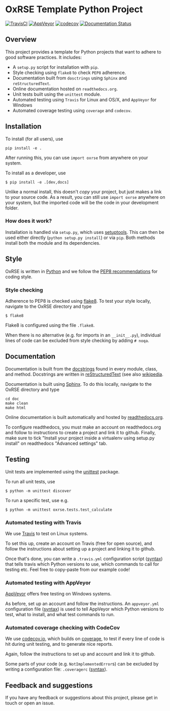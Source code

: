 # OxRSE Template Python Project
[![TravisCI](https://travis-ci.org/OxfordRSE/template-project-python.svg?branch=master)](https://travis-ci.org/OxfordRSE/template-project-python/)
[![AppVeyor](https://ci.appveyor.com/api/projects/status/4409b63ew60cnmu3?svg=true)](https://ci.appveyor.com/project/martinjrobins/template-project-python)
[![codecov](https://codecov.io/gh/OxfordRSE/template-project-python/branch/master/graph/badge.svg)](https://codecov.io/gh/OxfordRSE/template-project-python)
[![Documentation Status](https://readthedocs.org/projects/oxrse-template-project-python/badge/?version=latest)](https://oxrse-template-project-python.readthedocs.io/en/latest/?badge=latest)

## Overview

This project provides a template for Python projects that want to adhere to good software practices.
It includes:

- A `setup.py` script for installation with `pip`.
- Style checking using `flake8` to check `PEP8` adherence.
- Documentation built from `dosctrings` using `Sphinx` and `reStructuredText`.
- Online documentation hosted on `readthedocs.org`.
- Unit tests built using the `unittest` module.
- Automated testing using `Travis` for Linux and OS/X, and `AppVeyor` for Windows
- Automated coverage testing using `coverage` and `codecov`.


## Installation

To install (for all users), use
```
pip install -e .
```
After running this, you can use `import oxrse` from anywhere on your system.

To install as a developer, use
```
$ pip install -e .[dev,docs]
```
Unlike a normal install, this doesn't _copy_ your project, but just makes a link to your source code.
As a result, you can still use `import oxrse` anywhere on your system, but the imported code will be the code in your development folder.

### How does it work?

Installation is handled via `setup.py`, which uses [setuptools](http://setuptools.readthedocs.io/).
This can then be used either directly (`python setup.py install`) or via `pip`.
Both methods install both the module and its dependencies.


## Style

OxRSE is written in [Python](https://en.wikipedia.org/wiki/Python_(programming_language)) and we follow the [PEP8 recommendations](https://www.python.org/dev/peps/pep-0008/) for coding style.

### Style checking

Adherence to PEP8 is checked using [flake8](http://flake8.pycqa.org/en/latest/).
To test your style locally, navigate to the OxRSE directory and type
```
$ flake8
```
Flake8 is configured using the file `.flake8`.

When there is no alternative (e.g. for imports in an `__init__.py`), individual lines of code can be excluded from style checking by adding `# noqa`.


## Documentation

Documentation is built from the [docstrings](https://www.python.org/dev/peps/pep-0257/) found in every module, class, and method. Docstrings are written in [reStructuredText](http://docutils.sourceforge.net/docs/user/rst/quickref.html) (see also [wikipedia](https://en.wikipedia.org/wiki/ReStructuredText).

Documentation is built using [Sphinx](http://www.sphinx-doc.org/en/stable/). To do this locally, navigate to the OxRSE directory and type

```
cd doc
make clean
make html
```

Online documentation is built automatically and hosted by [readthedocs.org](https://oxrse-template-project-python.readthedocs.io/en/latest/).

To configure readthedocs, you must make an account on readthedocs.org and follow to instructions to create a project and link it to github.
Finally, make sure to tick "Install your project inside a virtualenv using setup.py install" on readthedocs "Advanced settings" tab.


## Testing

Unit tests are implemented using the [unittest](https://docs.python.org/3.3/library/unittest.html) package.

To run all unit tests, use
```
$ python -m unittest discover
```

To run a specific test, use e.g.
```
$ python -m unittest oxrse.tests.test_calculate
```

### Automated testing with Travis

We use [Travis](https://travis-ci.org) to test on Linux systems.

To set this up, create an account on Travis (free for open source), and follow the instructions about setting up a project and linking it to github.

Once that's done, you can write a `.travis.yml` configuration script ([syntax](https://docs.travis-ci.com/)) that tells travis which Python versions to use, which commands to call for testing etc.
Feel free to copy-paste from our example code!

### Automated testing with AppVeyor

[AppVeyor](http://appveyor.com/) offers free testing on Windows systems.

As before, set up an account and follow the instructions.
An `appveyor.yml` configuration file ([syntax](https://packaging.python.org/guides/supporting-windows-using-appveyor/)) is used to tell AppVeyor which Python versions to test, what to install, and what test commands to run.

### Automated coverage checking with CodeCov

We use [codecov.io](https://docs.codecov.io/docs), which builds on [coverage](https://coverage.readthedocs.io/), to test if every line of code is hit during unit testing, and to generate nice reports.

Again, follow the instructions to set up and account and link it to github.

Some parts of your code (e.g. `NotImplementedError`s) can be excluded by writing a configuration file: `.coveragerc` ([syntax](https://coverage.readthedocs.io/en/latest/config.html)).


## Feedback and suggestions

If you have any feedback or suggestions about this project, please get in touch or open an issue.
